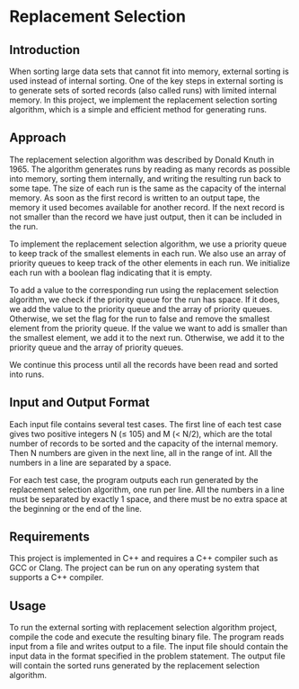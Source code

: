 # Replacement Selection

## Introduction

When sorting large data sets that cannot fit into memory, external sorting is used instead of internal sorting. One of the key steps in external sorting is to generate sets of sorted records (also called runs) with limited internal memory. In this project, we implement the replacement selection sorting algorithm, which is a simple and efficient method for generating runs.

## Approach

The replacement selection algorithm was described by Donald Knuth in 1965. The algorithm generates runs by reading as many records as possible into memory, sorting them internally, and writing the resulting run back to some tape. The size of each run is the same as the capacity of the internal memory. As soon as the first record is written to an output tape, the memory it used becomes available for another record. If the next record is not smaller than the record we have just output, then it can be included in the run.

To implement the replacement selection algorithm, we use a priority queue to keep track of the smallest elements in each run. We also use an array of priority queues to keep track of the other elements in each run. We initialize each run with a boolean flag indicating that it is empty.

To add a value to the corresponding run using the replacement selection algorithm, we check if the priority queue for the run has space. If it does, we add the value to the priority queue and the array of priority queues. Otherwise, we set the flag for the run to false and remove the smallest element from the priority queue. If the value we want to add is smaller than the smallest element, we add it to the next run. Otherwise, we add it to the priority queue and the array of priority queues.

We continue this process until all the records have been read and sorted into runs.

## Input and Output Format

Each input file contains several test cases. The first line of each test case gives two positive integers N (≤ 105) and M (< N/2), which are the total number of records to be sorted and the capacity of the internal memory. Then N numbers are given in the next line, all in the range of int. All the numbers in a line are separated by a space.

For each test case, the program outputs each run generated by the replacement selection algorithm, one run per line. All the numbers in a line must be separated by exactly 1 space, and there must be no extra space at the beginning or the end of the line.

## Requirements

This project is implemented in C++ and requires a C++ compiler such as GCC or Clang. The project can be run on any operating system that supports a C++ compiler.

## Usage

To run the external sorting with replacement selection algorithm project, compile the code and execute the resulting binary file. The program reads input from a file and writes output to a file. The input file should contain the input data in the format specified in the problem statement. The output file will contain the sorted runs generated by the replacement selection algorithm.
